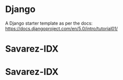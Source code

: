# Django

A Django starter template as per the docs: https://docs.djangoproject.com/en/5.0/intro/tutorial01/

# Savarez-IDX
# Savarez-IDX
